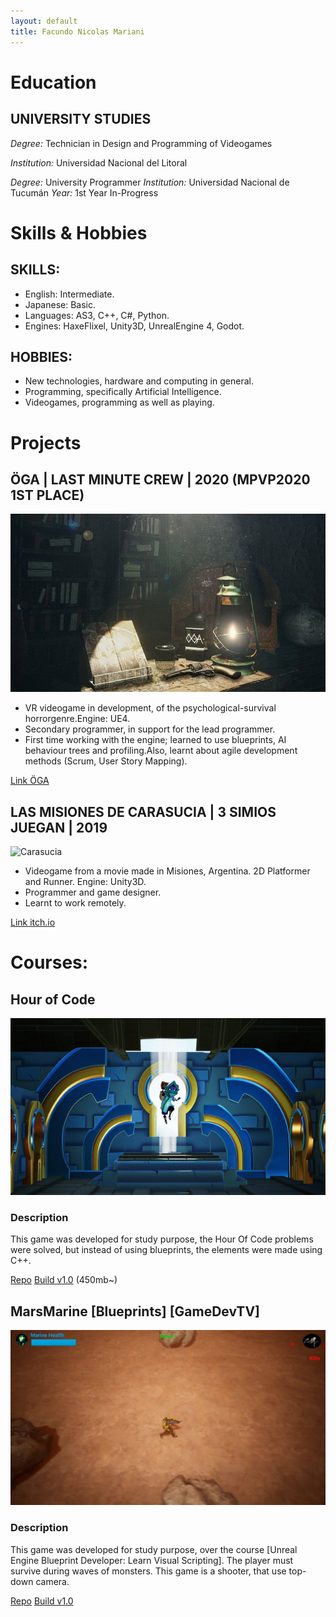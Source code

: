 ```yaml
---
layout: default
title: Facundo Nicolas Mariani
---
```


# Education
## UNIVERSITY STUDIES

_Degree:_ Technician in Design and Programming of Videogames

_Institution:_ Universidad Nacional del Litoral 

_Degree:_ University Programmer
_Institution:_ Universidad Nacional de Tucumán
_Year:_ 1st Year In-Progress

# Skills & Hobbies
##  SKILLS:
* English: Intermediate. 
* Japanese: Basic.
* Languages: AS3, C++, C#, Python.
* Engines: HaxeFlixel, Unity3D, UnrealEngine 4, Godot.

##  HOBBIES:
* New technologies, hardware and computing in general.
* Programming, specifically Artificial Intelligence.
* Videogames, programming as well as playing.


# Projects
## ÖGA | LAST MINUTE CREW  | 2020 (MPVP2020 1ST PLACE)

![oga](/assets/img/oga.jpg)
* VR videogame in development, of the psychological-survival horrorgenre.Engine: UE4.
* Secondary programmer, in support for the lead programmer.
* First time working with the engine; learned to use blueprints, AI behaviour trees and profiling.Also, learnt about agile development methods (Scrum, User Story Mapping).

[Link ÖGA](http://lastminutecrew.com.ar/)

## LAS MISIONES DE CARASUCIA | 3 SIMIOS JUEGAN  | 2019

![Carasucia](https://img.itch.zone/aW1nLzI1MDc4MzUucG5n/original/hrzYdk.png)

* Videogame from a movie made in Misiones, Argentina. 2D Platformer and Runner. Engine: Unity3D.
* Programmer and game designer.
* Learnt to work remotely.

[Link itch.io](https://fnmgames.itch.io/misiones-carasucia)

#  Courses:
## Hour of Code

![HOC](/assets/img/HOC.png)

### Description
This game was developed for study purpose, the Hour Of Code problems were solved, but instead of using blueprints, the elements were made using C++.

[Repo](https://github.com/FNMariani/UE4.HOC)
[Build v1.0](https://drive.google.com/file/d/1Wz-nC8UVATOlzF4tbx3Q84HaiL_285N6/view?usp=sharing) (450mb~)

## MarsMarine [Blueprints] [GameDevTV]

![MarsMarine ](/assets/img/MarsMarine.png)

### Description
This game was developed for study purpose, over the course [Unreal Engine Blueprint Developer: Learn Visual Scripting].
The player must survive during waves of monsters. This game is a shooter, that use top-down camera.

[Repo](https://github.com/FNMariani/MarsMarine)
[Build v1.0](https://github.com/FNMariani/MarsMarine/releases/download/v1.0/MarsMarine.zip)